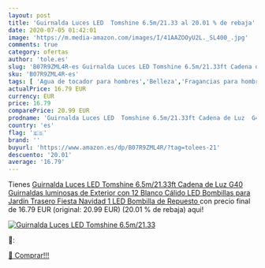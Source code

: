 ```yaml
---
layout: post
title: 'Guirnalda Luces LED  Tomshine 6.5m/21.33 al 20.01 % de rebaja'
date: 2020-07-05 01:42:01
image: 'https://m.media-amazon.com/images/I/41AAZOOyU2L._SL400_.jpg'
comments: true
category: ofertas
author: 'tole.es'
slug: 'B07R9ZML4R-es Guirnalda Luces LED Tomshine 6.5m/21.33ft Cadena de Luz...'
sku: 'B07R9ZML4R-es'
tags: [ 'Agua de tocador para hombres','Belleza','Fragancias para hombres','Perfumes y fragancias','Productos para el cuidado de la piel','Sets y juegos para el cuidado de la piel','navidad', ]
actualPrice: 16.79 EUR
currency: EUR
price: 16.79
comparePrice: 20.99 EUR
prodname: 'Guirnalda Luces LED  Tomshine 6.5m/21.33ft Cadena de Luz  G40 Guirnaldas luminosas de Exterior con 12 Blanco Cálido LED Bombillas para Jardín Trasero Fiesta Navidad  1 LED Bombilla de Repuesto '
country: 'es'
flag: '🇪🇸'
brand: ''
buyurl: 'https://www.amazon.es/dp/B07R9ZML4R/?tag=tolees-21'
descuento: '20.01'
average: '16.79'
---
```


Tienes [Guirnalda Luces LED  Tomshine 6.5m/21.33ft Cadena de Luz  G40 Guirnaldas luminosas de Exterior con 12 Blanco Cálido LED Bombillas para Jardín Trasero Fiesta Navidad  1 LED Bombilla de Repuesto ](https://www.amazon.es/dp/B07R9ZML4R/?tag=tolees-21) con precio final de  16.79 EUR (original: 20.99 EUR) (20.01 %  de rebaja) aqui!

[![Guirnalda Luces LED  Tomshine 6.5m/21.33](https://m.media-amazon.com/images/I/41AAZOOyU2L._SL400_.jpg)](https://www.amazon.es/dp/B07R9ZML4R/?tag=tolees-21)

🔎:


[🛒 Comprar!!!](https://www.amazon.es/dp/B07R9ZML4R/?tag=tolees-21)
